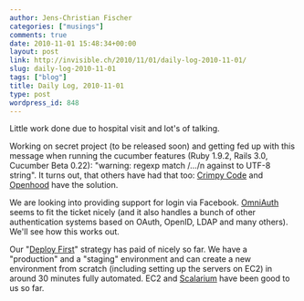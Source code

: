 ```yaml
---
author: Jens-Christian Fischer
categories: ["musings"]
comments: true
date: 2010-11-01 15:48:34+00:00
layout: post
link: http://invisible.ch/2010/11/01/daily-log-2010-11-01/
slug: daily-log-2010-11-01
tags: ["blog"]
title: Daily Log, 2010-11-01
type: post
wordpress_id: 848
---
```


Little work done due to hospital visit and lot's of talking. 

Working on secret project (to be released soon) and getting fed up with this message when running the cucumber features (Ruby 1.9.2, Rails 3.0, Cucumber Beta 0.22):  "warning: regexp match /.../n against to UTF-8 string". It turns out, that others have had that too: [Crimpy Code](http://crimpycode.brennonbortz.com/?p=42) and [Openhood](http://openhood.com/rack/ruby/2010/07/15/rack-test-warning/) have the solution.

We are looking into providing support for login via Facebook. [OmniAuth](http://github.com/intridea/omniauth) seems to fit the ticket nicely (and it also handles a bunch of other authentication systems based on OAuth, OpenID, LDAP and many others). We'll see how this works out.

Our "[Deploy First](/2010/08/26/deploy-first/)" strategy has paid of nicely so far. We have a "production" and a "staging" environment and can create a new environment from scratch (including setting up the servers on EC2) in around 30 minutes fully automated. EC2 and [Scalarium](http://scalarium.com) have been good to us so far. 
